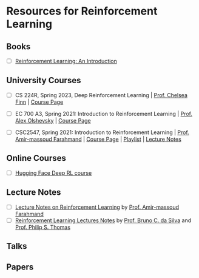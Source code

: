 # Resources for Reinforcement Learning

## Books
- [ ] [Reinforcement Learning: An Introduction](http://incompleteideas.net/book/the-book.html)

## University Courses
- [ ] CS 224R, Spring 2023, Deep Reinforcement Learning | [Prof. Chelsea Finn](https://ai.stanford.edu/~cbfinn/) | [Course Page](https://cs224r.stanford.edu/)
- [ ] EC 700 A3, Spring 2021: Introduction to Reinforcement Learning |  [Prof. Alex Olshevsky](https://sites.bu.edu/aolshevsky/) | [Course Page](https://sites.bu.edu/aolshevsky/foundations-of-reinforcement-learning/)
- [ ] CSC2547, Spring 2021: Introduction to Reinforcement Learning | [Prof. Amir-massoud Farahmand](https://academic.sologen.net/) | [Course Page](https://amfarahmand.github.io/IntroRL/) | [Playlist](https://www.youtube.com/playlist?list=PLCveiXxL2xNbiDq51a8iJwPRq2aO0ykrq) | [Lecture Notes](https://amfarahmand.github.io/IntroRL/lectures/LNRL.pdf)


## Online Courses
- [ ] [Hugging Face Deep RL course](https://huggingface.co/deep-rl-course/unit0/introduction)

## Lecture Notes
- [ ] [Lecture Notes on Reinforcement Learning](https://amfarahmand.github.io/IntroRL/lectures/LNRL.pdf) by [Prof. Amir-massoud Farahmand](https://academic.sologen.net/)
- [ ] [Reinforcement Learning Lectures Notes](https://people.cs.umass.edu/~bsilva/courses/CMPSCI_687/Fall2022/Lecture_Notes_v1.0_687_F22.pdf) by [Prof. Bruno C. da Silva](https://people.cs.umass.edu/~bsilva/) and [Prof. Philip S. Thomas](https://people.cs.umass.edu/~pthomas/)

## Talks


## Papers
 
